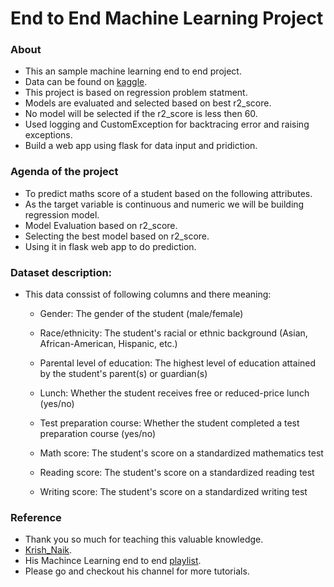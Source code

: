 # End to End Machine Learning Project

### About

- This an sample machine learning end to end project.
- Data can be found on [kaggle](https://www.kaggle.com/datasets/rkiattisak/student-performance-in-mathematics).
- This project is based on regression problem statment.
- Models are evaluated and selected based on best r2_score.
- No model will be selected if the r2_score is less then 60.
- Used logging and CustomException for backtracing error and raising exceptions.
- Build a web app using flask for data input and pridiction.

### Agenda of the project

- To predict maths score of a student based on the following attributes.
- As the target variable is continuous and numeric we will be building regression model.
- Model Evaluation based on r2_score.
- Selecting the best model based on r2_score.
- Using it in flask web app to do prediction.

### Dataset description:

- This data conssist of following columns and there meaning:

  - Gender: The gender of the student (male/female)

  - Race/ethnicity: The student's racial or ethnic background (Asian, African-American, Hispanic, etc.)

  - Parental level of education: The highest level of education attained by the student's parent(s) or guardian(s)

  - Lunch: Whether the student receives free or reduced-price lunch (yes/no)

  - Test preparation course: Whether the student completed a test preparation course (yes/no)

  - Math score: The student's score on a standardized mathematics test

  - Reading score: The student's score on a standardized reading test

  - Writing score: The student's score on a standardized writing test

### Reference

- Thank you so much for teaching this valuable knowledge.
- [Krish_Naik](https://www.youtube.com/@krishnaik06).
- His Machince Learning end to end [playlist](https://www.youtube.com/playlist?list=PLZoTAELRMXVPS-dOaVbAux22vzqdgoGhG).
- Please go and checkout his channel for more tutorials.
